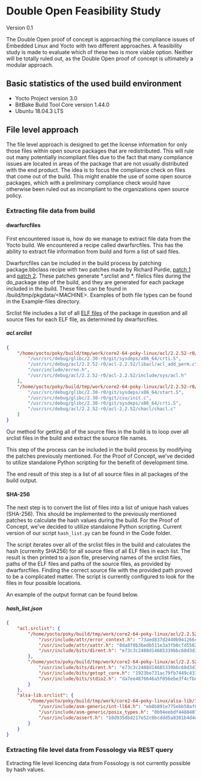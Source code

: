 # Double Open Feasibility Study

Version 0.1

The Double Open proof of concept is approaching the compliance issues of Embedded Linux and Yocto with two different approaches. A feasibility study is made to evaluate which of these two is more viable option. Neither will be totally ruled out, as the Double Open proof of concept is ultimately a modular approach.

## Basic statistics of the used build environment

* Yocto Project version 3.0
* BitBake Build Tool Core version 1.44.0
* Ubuntu 18.04.3 LTS

## File level approach

The file level approach is designed to get the license information for only those files within open source packages that are redistributed. This will rule out many potentially incompliant files due to the fact that many compliance issues are located in areas of the package that are not usually distributed with the end product. The idea is to focus the compliance check on files that come out of the build. This might enable the use of some open source packages, which with a preliminary compliance check would have otherwise been ruled out as incompliant to the organizations open source policy.

### Extracting file data from build

#### dwarfsrcfiles

First encountered issue is, how do we manage to extract file data from the Yocto build. We encountered a recipe called dwarfsrcfiles. This has the ability to extract file information from build and form a list of said files.

Dwarfsrcfiles can be included in the build process by patching package.bbclass recipe with two patches made by Richard Purdie, [patch 1](http://git.yoctoproject.org/cgit.cgi/poky-contrib/commit/?h=rpurdie/license-experiments-osls&id=51f58f4caa9d70a7621009d9ea59bbbf5e3928b2) and [patch 2](http://git.yoctoproject.org/cgit.cgi/poky-contrib/commit/?h=rpurdie/license-experiments-osls&id=bf9305ad33791536c3db4fc3e11b5d698d928cd9). These patches generate *.srclist and *. filelics files during the do_package step of the build, and they are generated for each package included in the build. These files can be found in /build/tmp/pkgdata/\<MACHINE>. Examples of both file types can be found in the Example-files directory.

Srclist file includes a list of all [ELF files](https://en.wikipedia.org/wiki/Executable_and_Linkable_Format) of the package in question and all source files for each ELF file, as determined by dwarfsrcfiles.

##### acl.srclist
```json
{
    "/home/yocto/poky/build/tmp/work/core2-64-poky-linux/acl/2.2.52-r0/package/lib/libacl.so.1.1.0": [
        "/usr/src/debug/glibc/2.30-r0/git/sysdeps/x86_64/crti.S",
        "/usr/src/debug/acl/2.2.52-r0/acl-2.2.52/libacl/acl_add_perm.c",
        "/usr/include/errno.h",
        "/usr/src/debug/acl/2.2.52-r0/acl-2.2.52/include/sys/acl.h"
    ],
    "/home/yocto/poky/build/tmp/work/core2-64-poky-linux/acl/2.2.52-r0/package/usr/bin/chacl": [
        "/usr/src/debug/glibc/2.30-r0/git/sysdeps/x86_64/start.S",
        "/usr/src/debug/glibc/2.30-r0/git/csu/init.c",
        "/usr/src/debug/glibc/2.30-r0/git/sysdeps/x86_64/crti.S",
        "/usr/src/debug/acl/2.2.52-r0/acl-2.2.52/chacl/chacl.c"
    ]
}
```

Our method for getting all of the source files in the build is to loop over all srclist files in the build and extract the source file names.

This step of the process can be included in the build process by modifying the patches previously mentioned. For the Proof of Concept, we've decided to utilize standalone Python scripting for the benefit of development time.

The end result of this step is a list of all source files in all packages of the build output.

#### SHA-256

The next step is to convert the list of files into a list of unique hash values (SHA-256). This should be implemented to the previously mentioned patches to calculate the hash values during the build. For the Proof of Concept, we've decided to utilize standalone Python scripting. Current version of our script `hash_list.py` can be found in the Code folder.

The script iterates over all of the srclist files in the build and calculates the hash (currenlty SHA256) for all source files of all ELF files in each list. The result is then printed to a json file, preserving names of the srclist files, paths of the ELF files and paths of the source files, as provided by dwarfsrcfiles. Finding the correct source file with the provided path proved to be a complicated matter. The script is currently configured to look for the files in four possible locations.

An example of the output format can be found below.

##### hash_list.json

```json
{
    "acl.srclist": {
        "/home/yocto/poky/build/tmp/work/core2-64-poky-linux/acl/2.2.52-r0/package/lib/libacl.so.1.1.0": {
            "/usr/include/attr/error_context.h": "73aed837d2440b941266c854844a1d834dd2ee9bd8545de24d5aa322f48a319e",
            "/usr/include/attr/xattr.h": "0da8f0b3bedb511e3a3fb0cfd5562c22abde9f12f81c42e6b4d1e0d21ecdb501",
            "/usr/include/bits/dirent.h": "e73c3c2488d14685339bbc68d3d39660423ffd4aa6468157cbdabf2b0de822b6",
        },
        "/home/yocto/poky/build/tmp/work/core2-64-poky-linux/acl/2.2.52-r0/package/usr/bin/chacl": {
            "/usr/include/bits/dirent.h": "e73c3c2488d14685339bbc68d3d39660423ffd4aa6468157cbdabf2b0de822b6",
            "/usr/include/bits/getopt_core.h": "1923be731ac79fb7449c431ddf45f2ca3b2f7ad82eeacc9e8101e8fe7c2ffd6e",
            "/usr/include/bits/stdio2.h": "da7ee4876646a5f056ebe3f4cfbd62f2feaf6c01acc9346772c749df03d7dcd7",
        }
    },
    "alsa-lib.srclist": {
        "/home/yocto/poky/build/tmp/work/core2-64-poky-linux/alsa-lib/1.1.9-r0/package/usr/bin/aserver": {
            "/usr/include/asm-generic/int-ll64.h": "eb8b891e775ebb50af0353fdcbc625854fd98780399b3a57a404d36af6c29749",
            "/usr/include/asm-generic/posix_types.h": "0b94eebdf4488407d32fa199136f302653ab51a2843bd68dee24c38c9f0ce82e",
            "/usr/include/assert.h": "10d935dbd217e52c0bcddd5a8301b4d4d7536296c8e4c7162a01c1e9c4329807",
        }
    }
}
```

### Extracting file level data from Fossology via REST query

Extracting file level licencing data from Fossology is not currently possible by hash values.
